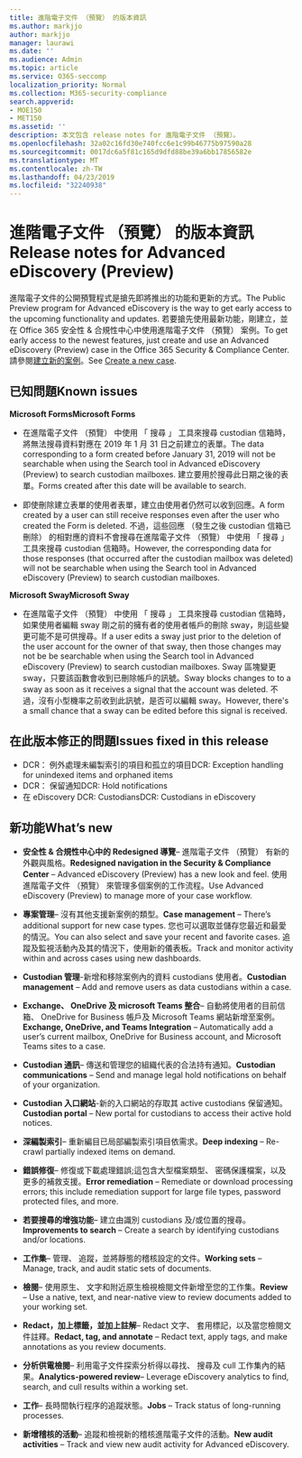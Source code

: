 ```yaml
---
title: 進階電子文件 （預覽） 的版本資訊
ms.author: markjjo
author: markjjo
manager: laurawi
ms.date: ''
ms.audience: Admin
ms.topic: article
ms.service: O365-seccomp
localization_priority: Normal
ms.collection: M365-security-compliance
search.appverid:
- MOE150
- MET150
ms.assetid: ''
description: 本文包含 release notes for 進階電子文件 （預覽）。
ms.openlocfilehash: 32a02c16fd30e740fcc6e1c99b46775b97590a28
ms.sourcegitcommit: 0017dc6a5f81c165d9dfd88be39a6bb17856582e
ms.translationtype: MT
ms.contentlocale: zh-TW
ms.lasthandoff: 04/23/2019
ms.locfileid: "32240938"
---
```

# <a name="release-notes-for-advanced-ediscovery-preview"></a><span data-ttu-id="6b66f-103">進階電子文件 （預覽） 的版本資訊</span><span class="sxs-lookup"><span data-stu-id="6b66f-103">Release notes for Advanced eDiscovery (Preview)</span></span>

<span data-ttu-id="6b66f-104">進階電子文件的公開預覽程式是搶先即將推出的功能和更新的方式。</span><span class="sxs-lookup"><span data-stu-id="6b66f-104">The Public Preview program for Advanced eDiscovery is the way to get early access to the upcoming functionality and updates.</span></span> <span data-ttu-id="6b66f-105">若要搶先使用最新功能，剛建立，並在 Office 365 安全性 & 合規性中心中使用進階電子文件 （預覽） 案例。</span><span class="sxs-lookup"><span data-stu-id="6b66f-105">To get early access to the newest features, just create and use an Advanced eDiscovery (Preview) case in the Office 365 Security & Compliance Center.</span></span> <span data-ttu-id="6b66f-106">請參閱[建立新的案例](create-new-ediscovery-case.md)。</span><span class="sxs-lookup"><span data-stu-id="6b66f-106">See [Create a new case](create-new-ediscovery-case.md).</span></span>

## <a name="known-issues"></a><span data-ttu-id="6b66f-107">已知問題</span><span class="sxs-lookup"><span data-stu-id="6b66f-107">Known issues</span></span>

<span data-ttu-id="6b66f-108">**Microsoft Forms**</span><span class="sxs-lookup"><span data-stu-id="6b66f-108">**Microsoft Forms**</span></span>

- <span data-ttu-id="6b66f-109">在進階電子文件 （預覽） 中使用 「 搜尋 」 工具來搜尋 custodian 信箱時，將無法搜尋資料對應在 2019 年 1 月 31 日之前建立的表單。</span><span class="sxs-lookup"><span data-stu-id="6b66f-109">The data corresponding to a form created before January 31, 2019 will not be searchable when using the Search tool in Advanced eDiscovery (Preview) to search custodian mailboxes.</span></span> <span data-ttu-id="6b66f-110">建立要用於搜尋此日期之後的表單。</span><span class="sxs-lookup"><span data-stu-id="6b66f-110">Forms created after this date will be available to search.</span></span>

- <span data-ttu-id="6b66f-111">即使刪除建立表單的使用者表單，建立由使用者仍然可以收到回應。</span><span class="sxs-lookup"><span data-stu-id="6b66f-111">A form created by a user can still receive responses even after the user who created the Form is deleted.</span></span> <span data-ttu-id="6b66f-112">不過，這些回應 （發生之後 custodian 信箱已刪除） 的相對應的資料不會搜尋在進階電子文件 （預覽） 中使用 「 搜尋 」 工具來搜尋 custodian 信箱時。</span><span class="sxs-lookup"><span data-stu-id="6b66f-112">However, the corresponding data for those responses (that occurred after the custodian mailbox was deleted) will not be searchable when using the Search tool in Advanced eDiscovery (Preview) to search custodian mailboxes.</span></span>
 
<span data-ttu-id="6b66f-113">**Microsoft Sway**</span><span class="sxs-lookup"><span data-stu-id="6b66f-113">**Microsoft Sway**</span></span>

- <span data-ttu-id="6b66f-114">在進階電子文件 （預覽） 中使用 「 搜尋 」 工具來搜尋 custodian 信箱時，如果使用者編輯 sway 剛之前的擁有者的使用者帳戶的刪除 sway，則這些變更可能不是可供搜尋。</span><span class="sxs-lookup"><span data-stu-id="6b66f-114">If a user edits a sway just prior to the deletion of the user account for the owner of that sway, then those changes may not be be searchable when using the Search tool in Advanced eDiscovery (Preview) to search custodian mailboxes.</span></span> <span data-ttu-id="6b66f-115">Sway 區塊變更 sway，只要該函數會收到已刪除帳戶的訊號。</span><span class="sxs-lookup"><span data-stu-id="6b66f-115">Sway blocks changes to to a sway as soon as it receives a signal that the account was deleted.</span></span> <span data-ttu-id="6b66f-116">不過，沒有小型機率之前收到此訊號，是否可以編輯 sway。</span><span class="sxs-lookup"><span data-stu-id="6b66f-116">However, there's a small chance that a sway can be edited before this signal is received.</span></span>

## <a name="issues-fixed-in-this-release"></a><span data-ttu-id="6b66f-117">在此版本修正的問題</span><span class="sxs-lookup"><span data-stu-id="6b66f-117">Issues fixed in this release</span></span>

- <span data-ttu-id="6b66f-118">DCR： 例外處理未編製索引的項目和孤立的項目</span><span class="sxs-lookup"><span data-stu-id="6b66f-118">DCR: Exception handling for unindexed items and orphaned items</span></span>
- <span data-ttu-id="6b66f-119">DCR： 保留通知</span><span class="sxs-lookup"><span data-stu-id="6b66f-119">DCR: Hold notifications</span></span>
- <span data-ttu-id="6b66f-120">在 eDiscovery DCR: Custodians</span><span class="sxs-lookup"><span data-stu-id="6b66f-120">DCR: Custodians in eDiscovery</span></span>

## <a name="whats-new"></a><span data-ttu-id="6b66f-121">新功能</span><span class="sxs-lookup"><span data-stu-id="6b66f-121">What’s new</span></span>

- <span data-ttu-id="6b66f-122">**安全性 & 合規性中心中的 Redesigned 導覽**– 進階電子文件 （預覽） 有新的外觀與風格。</span><span class="sxs-lookup"><span data-stu-id="6b66f-122">**Redesigned navigation in the Security & Compliance Center** – Advanced eDiscovery (Preview) has a new look and feel.</span></span> <span data-ttu-id="6b66f-123">使用進階電子文件 （預覽） 來管理多個案例的工作流程。</span><span class="sxs-lookup"><span data-stu-id="6b66f-123">Use Advanced eDiscovery (Preview) to manage more of your case workflow.</span></span>

- <span data-ttu-id="6b66f-124">**專案管理**– 沒有其他支援新案例的類型。</span><span class="sxs-lookup"><span data-stu-id="6b66f-124">**Case management** – There’s additional support for new case types.</span></span> <span data-ttu-id="6b66f-125">您也可以選取並儲存您最近和最愛的情況。</span><span class="sxs-lookup"><span data-stu-id="6b66f-125">You can also select and save your recent and favorite cases.</span></span> <span data-ttu-id="6b66f-126">追蹤及監視活動內及其的情況下，使用新的儀表板。</span><span class="sxs-lookup"><span data-stu-id="6b66f-126">Track and monitor activity within and across cases using new dashboards.</span></span>

- <span data-ttu-id="6b66f-127">**Custodian 管理**-新增和移除案例內的資料 custodians 使用者。</span><span class="sxs-lookup"><span data-stu-id="6b66f-127">**Custodian management** – Add and remove users as data custodians within a case.</span></span>

- <span data-ttu-id="6b66f-128">**Exchange、 OneDrive 及 microsoft Teams 整合**– 自動將使用者的目前信箱、 OneDrive for Business 帳戶及 Microsoft Teams 網站新增至案例。</span><span class="sxs-lookup"><span data-stu-id="6b66f-128">**Exchange, OneDrive, and Teams Integration** – Automatically add a user’s current mailbox, OneDrive for Business account, and Microsoft Teams sites to a case.</span></span> 

- <span data-ttu-id="6b66f-129">**Custodian 通訊**– 傳送和管理您的組織代表的合法持有通知。</span><span class="sxs-lookup"><span data-stu-id="6b66f-129">**Custodian communications** – Send and manage legal hold notifications on behalf of your organization.</span></span>

- <span data-ttu-id="6b66f-130">**Custodian 入口網站**-新的入口網站的存取其 active custodians 保留通知。</span><span class="sxs-lookup"><span data-stu-id="6b66f-130">**Custodian portal** – New portal for custodians to access their active hold notices.</span></span>

- <span data-ttu-id="6b66f-131">**深編製索引**– 重新編目已局部編製索引項目依需求。</span><span class="sxs-lookup"><span data-stu-id="6b66f-131">**Deep indexing** – Re-crawl partially indexed items on demand.</span></span>

- <span data-ttu-id="6b66f-132">**錯誤修復**– 修復或下載處理錯誤;這包含大型檔案類型、 密碼保護檔案，以及更多的補救支援。</span><span class="sxs-lookup"><span data-stu-id="6b66f-132">**Error remediation** – Remediate or download processing errors; this include remediation support for large file types, password protected files, and more.</span></span> 

- <span data-ttu-id="6b66f-133">**若要搜尋的增強功能**– 建立由識別 custodians 及/或位置的搜尋。</span><span class="sxs-lookup"><span data-stu-id="6b66f-133">**Improvements to search** – Create a search by identifying custodians and/or locations.</span></span>

- <span data-ttu-id="6b66f-134">**工作集**– 管理、 追蹤，並將靜態的稽核設定的文件。</span><span class="sxs-lookup"><span data-stu-id="6b66f-134">**Working sets** – Manage, track, and audit static sets of documents.</span></span>

- <span data-ttu-id="6b66f-135">**檢閱**– 使用原生、 文字和附近原生檢視檢閱文件新增至您的工作集。</span><span class="sxs-lookup"><span data-stu-id="6b66f-135">**Review** – Use a native, text, and near-native view to review documents added to your working set.</span></span>

- <span data-ttu-id="6b66f-136">**Redact，加上標籤，並加上註解**– Redact 文字、 套用標記，以及當您檢閱文件註釋。</span><span class="sxs-lookup"><span data-stu-id="6b66f-136">**Redact, tag, and annotate** – Redact text, apply tags, and make annotations as you review documents.</span></span>
  
- <span data-ttu-id="6b66f-137">**分析供電檢閱**– 利用電子文件探索分析得以尋找、 搜尋及 cull 工作集內的結果。</span><span class="sxs-lookup"><span data-stu-id="6b66f-137">**Analytics-powered review**– Leverage eDiscovery analytics to find, search, and cull results within a working set.</span></span>

- <span data-ttu-id="6b66f-138">**工作**– 長時間執行程序的追蹤狀態。</span><span class="sxs-lookup"><span data-stu-id="6b66f-138">**Jobs** – Track status of long-running processes.</span></span>

- <span data-ttu-id="6b66f-139">**新增稽核的活動**– 追蹤和檢視新的稽核進階電子文件的活動。</span><span class="sxs-lookup"><span data-stu-id="6b66f-139">**New audit activities** – Track and view new audit activity for Advanced eDiscovery.</span></span>
